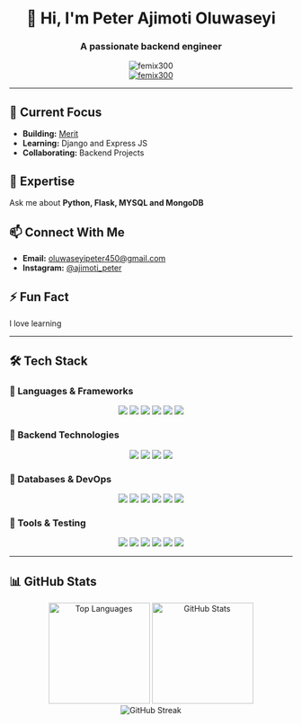 <h1 align="center">👋 Hi, I'm Peter Ajimoti Oluwaseyi</h1>
<h3 align="center">A passionate backend engineer</h3>

<div align="center">
  <img src="https://komarev.com/ghpvc/?username=femix300&label=Profile%20views&color=0e75b6&style=flat" alt="femix300" />
</div>

<div align="center">
  <a href="https://github.com/ryo-ma/github-profile-trophy">
    <img src="https://github-profile-trophy.vercel.app/?username=femix300&column=7&margin-w=15&margin-h=15&no-bg=true" alt="femix300" />
  </a>
</div>

---

## 🔭 Current Focus
- **Building:** [Merit](https://github.com/femix300/Merit)
- **Learning:** Django and Express JS
- **Collaborating:** Backend Projects

## 💬 Expertise
Ask me about **Python, Flask, MYSQL and MongoDB**

## 📫 Connect With Me
- **Email:** oluwaseyipeter450@gmail.com
- **Instagram:** [@ajimoti_peter](https://instagram.com/ajimoti_peter)

## ⚡ Fun Fact
I love learning

---

## 🛠️ Tech Stack

### 🔹 Languages & Frameworks
<div align="center">
  <img src="https://img.shields.io/badge/Python-3776AB?logo=python&logoColor=white" />
  <img src="https://img.shields.io/badge/JavaScript-F7DF1E?logo=javascript&logoColor=black" />
  <img src="https://img.shields.io/badge/TypeScript-3178C6?logo=typescript&logoColor=white" />
  <img src="https://img.shields.io/badge/C-A8B9CC?logo=c&logoColor=black" />
  <img src="https://img.shields.io/badge/HTML5-E34F26?logo=html5&logoColor=white" />
  <img src="https://img.shields.io/badge/CSS3-1572B6?logo=css3&logoColor=white" />
</div>

### 🔹 Backend Technologies
<div align="center">
  <img src="https://img.shields.io/badge/Flask-000000?logo=flask&logoColor=white" />
  <img src="https://img.shields.io/badge/Django-092E20?logo=django&logoColor=white" />
  <img src="https://img.shields.io/badge/Express.js-000000?logo=express&logoColor=white" />
  <img src="https://img.shields.io/badge/Node.js-339933?logo=nodedotjs&logoColor=white" />
</div>

### 🔹 Databases & DevOps
<div align="center">
  <img src="https://img.shields.io/badge/MySQL-4479A1?logo=mysql&logoColor=white" />
  <img src="https://img.shields.io/badge/MongoDB-47A248?logo=mongodb&logoColor=white" />
  <img src="https://img.shields.io/badge/Redis-DC382D?logo=redis&logoColor=white" />
  <img src="https://img.shields.io/badge/AWS-232F3E?logo=amazonaws&logoColor=white" />
  <img src="https://img.shields.io/badge/Docker-2496ED?logo=docker&logoColor=white" />
  <img src="https://img.shields.io/badge/Nginx-009639?logo=nginx&logoColor=white" />
</div>

### 🔹 Tools & Testing
<div align="center">
  <img src="https://img.shields.io/badge/Git-F05032?logo=git&logoColor=white" />
  <img src="https://img.shields.io/badge/Postman-FF6C37?logo=postman&logoColor=white" />
  <img src="https://img.shields.io/badge/Jest-C21325?logo=jest&logoColor=white" />
  <img src="https://img.shields.io/badge/Mocha-8D6748?logo=mocha&logoColor=white" />
  <img src="https://img.shields.io/badge/Bash-4EAA25?logo=gnubash&logoColor=white" />
  <img src="https://img.shields.io/badge/Linux-FCC624?logo=linux&logoColor=black" />
</div>

---

## 📊 GitHub Stats

<div align="center">
  <img height="180em" src="https://github-readme-stats.vercel.app/api/top-langs?username=femix300&layout=compact&theme=dark" alt="Top Languages" />
  <img height="180em" src="https://github-readme-stats.vercel.app/api?username=femix300&show_icons=true&theme=dark" alt="GitHub Stats" />
</div>

<div align="center">
  <img src="https://github-readme-streak-stats.herokuapp.com/?user=femix300&theme=dark" alt="GitHub Streak" />
</div>
